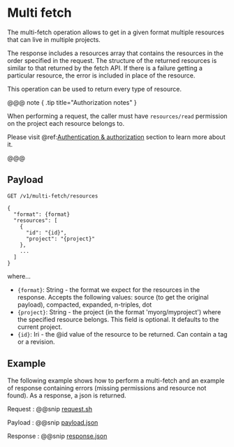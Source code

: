 # Multi fetch

The multi-fetch operation allows to get in a given format multiple resources that can live in multiple projects.

The response includes a resources array that contains the resources in the order specified in the request. 
The structure of the returned resources is similar to that returned by the fetch API. 
If there is a failure getting a particular resource, the error is included in place of the resource.

This operation can be used to return every type of resource.

@@@ note { .tip title="Authorization notes" }

When performing a request, the caller must have `resources/read` permission on the project each resource belongs to.

Please visit @ref:[Authentication & authorization](authentication.md) section to learn more about it.

@@@

## Payload

```
GET /v1/multi-fetch/resources

{
  "format": {format}
  "resources": [
    {
      "id": "{id}",
      "project": "{project}"
    },
    ...
  ]
}
```

where...

- `{format}`: String - the format we expect for the resources in the response. 
Accepts the following values: source (to get the original payload), compacted, expanded, n-triples, dot
- `{project}`: String - the project (in the format 'myorg/myproject') where the specified resource belongs. This field
  is optional. It defaults to the current project.
- `{id}`: Iri - the @id value of the resource to be returned. Can contain a tag or a revision.

## Example

The following example shows how to perform a multi-fetch and an example of response
containing errors (missing permissions and resource not found).
As a response, a json is returned.

Request
:   @@snip [request.sh](assets/multi-fetch/request.sh)

Payload
:   @@snip [payload.json](assets/multi-fetch/payload.json)

Response
:   @@snip [response.json](assets/multi-fetch/response.json)

